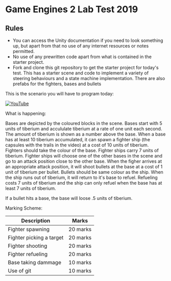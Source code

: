 # Game Engines 2 Lab Test 2019

## Rules

- You can access the Unity documentation if you need to look something up, but apart from that no use of any internet resources or notes permitted. 
- No use of any prewritten code apart from what is contained in the starter project.
- Fork and clone this git repository to get the starter project for today's test. This has a starter scene and code to implement a variety of steering behaviours and a state machine implementation. There are also prefabs for the fighters, bases and bullets

This is the scenario you will have to program today:

[![YouTube](http://img.youtube.com/vi/PEg3ZzsyzKA/0.jpg)](https://www.youtube.com/watch?v=PEg3ZzsyzKA)

What is happening:

Bases are depicted by the coloured blocks in the scene. Bases start with 5 units of tiberium and accululate tiberium at a rate of one unit each second. The amount of tiberium is shown as a number above the base. When a base has at least 10 tiberium accumulated, it can spawn a fighter ship (the capsules with the trails in the video) at a cost of 10 units of tiberium. Fighters should take the colour of the base. Fighter ships carry 7 units of tiberium. Fighter ships will choose one of the other bases in the scene and go to an attack position close to the other base. When the figher arrives at an appropriate attack position, it will shoot bullets at the base at a cost of 1 unit of tiberium per bullet. Bullets should be same colour as the ship. When the ship runs out of tiberium, it will return to it's base to refuel. Refueling costs 7 units of tiberium and the ship can only refuel when the base has at least 7 units of tiberium. 

If a bullet hits a base, the base will loose .5 units of tiberium.

Marking Scheme:

| Description | Marks |
|-------------|-------|
| Fighter spawning | 20 marks |
| Fighter picking a target | 20 marks |
| Fighter shooting | 20 marks |
| Fighter refueling |20 marks |
| Base taking dammage | 10 marks |
| Use of git | 10 marks |